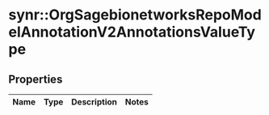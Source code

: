 # synr::OrgSagebionetworksRepoModelAnnotationV2AnnotationsValueType


## Properties
Name | Type | Description | Notes
------------ | ------------- | ------------- | -------------


